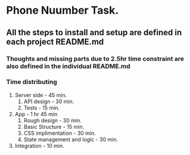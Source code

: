 # Phone Nuumber Task.

## All the steps to install and setup are defined in each project README.md

### Thoughts and missing parts due to 2.5hr time constraint are also defined in the individual README.md

### Time distributing

1.  Server side - 45 min.
    1.  API design - 30 min.
    2.  Tests - 15 min.
2.  App - 1 hr 45 min
    1. Rough design - 30 min.
    2. Basic Structure - 15 min.
    3. CSS implimentation - 30 min.
    4. State management and logic - 30 min.
3.  Integration - 10 min.